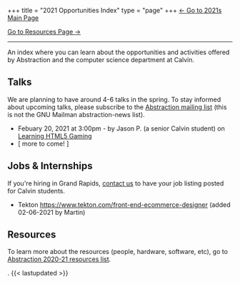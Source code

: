+++
title = "2021 Opportunities Index"
type = "page"
+++
[<- Go to 2021s Main Page](../)

[Go to Resources Page ->](../resources/)

---

An index where you can learn about the opportunities and activities offered by Abstraction and the computer science department at Calvin.

## Talks
We are planning to have around 4-6 talks in the spring. To stay informed about upcoming talks, please subscribe to the [Abstraction mailing list](http://eepurl.com/hpV8xz) (this is not the GNU Mailman abstraction-news list).

* Febuary 20, 2021 at 3:00pm - by Jason P. (a senior Calvin student) on [Learning HTML5 Gaming](/post/jason-html5-gaming/)
* [ more to come! ]

## Jobs & Internships
If you're hiring in Grand Rapids, [contact us](/contact) to have your job listing posted for Calvin students.

* Tekton https://www.tekton.com/front-end-ecommerce-designer (added 02-06-2021 by Martin)

## Resources
To learn more about the resources (people, hardware, software, etc), go to [Abstraction 2020-21 resources list](../resources/).

.
{{< lastupdated >}}
